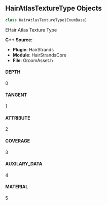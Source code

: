 ## HairAtlasTextureType Objects

```python
class HairAtlasTextureType(EnumBase)
```

EHair Atlas Texture Type

**C++ Source:**

- **Plugin**: HairStrands
- **Module**: HairStrandsCore
- **File**: GroomAsset.h

<a id="unreal.HairAtlasTextureType.DEPTH"></a>

#### DEPTH

0

<a id="unreal.HairAtlasTextureType.TANGENT"></a>

#### TANGENT

1

<a id="unreal.HairAtlasTextureType.ATTRIBUTE"></a>

#### ATTRIBUTE

2

<a id="unreal.HairAtlasTextureType.COVERAGE"></a>

#### COVERAGE

3

<a id="unreal.HairAtlasTextureType.AUXILARY_DATA"></a>

#### AUXILARY_DATA

4

<a id="unreal.HairAtlasTextureType.MATERIAL"></a>

#### MATERIAL

5

<a id="unreal.HairCardsSourceType"></a>